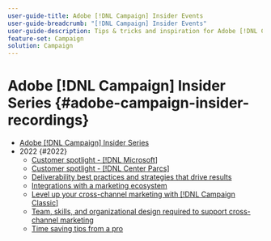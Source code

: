 ```yaml
---
user-guide-title: Adobe [!DNL Campaign] Insider Events
user-guide-breadcrumb: "[!DNL Campaign] Insider Events"
user-guide-description: Tips & tricks and inspiration for Adobe [!DNL Campaign] customers to help evolve cross-channel marketing strategies, elevate team marketing practitioner skills, and help organizations launch more advanced cross-channel marketing strategies.
feature-set: Campaign
solution: Campaign
---
```


# Adobe [!DNL Campaign] Insider Series {#adobe-campaign-insider-recordings}

+ [Adobe [!DNL Campaign] Insider Series](overview.md)
+ 2022 {#2022}
  + [Customer spotlight - [!DNL Microsoft]](2022/microsoft.md)
  + [Customer spotlight - [!DNL Center Parcs]](2022/center-parcs.md)
  + [Deliverability best practices and strategies that drive results](2022/deliverability-best-practices.md)
  + [Integrations with a marketing ecosystem](2022/integrations.md)
  + [Level up your cross-channel marketing with [!DNL Campaign Classic]](2022/cross-channel.md)
  + [Team, skills, and organizational design required to support cross-channel marketing](2022/team-skills-org-design.md)
  + [Time saving tips from a pro](2022/tips.md)